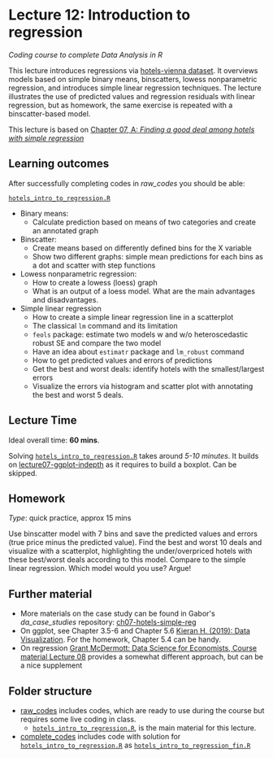 # Lecture 12: Introduction to regression
*Coding course to complete Data Analysis in R*

This lecture introduces regressions via [hotels-vienna dataset](https://gabors-data-analysis.com/datasets/#hotels-vienna). It overviews models based on simple binary means, binscatters, lowess nonparametric regression, and introduces simple linear regression techniques. The lecture illustrates the use of predicted values and regression residuals with linear regression, but as homework, the same exercise is repeated with a binscatter-based model.

This lecture is based on [Chapter 07, A: *Finding a good deal among hotels with simple regression*](https://gabors-data-analysis.com/casestudies/#ch07a-finding-a-good-deal-among-hotels-with-simple-regression)

## Learning outcomes
After successfully completing codes in *raw_codes* you should be able:

[`hotels_intro_to_regression.R`](https://github.com/gabors-data-analysis/da-coding-rstats/blob/main/lecture12_intro_to_regression/raw_codes/hotels_intro_to_regression.R)
  - Binary means:
    - Calculate prediction based on means of two categories and create an annotated graph
  - Binscatter:
    - Create means based on differently defined bins for the X variable
    - Show two different graphs: simple mean predictions for each bins as a dot and scatter with step functions
  - Lowess nonparametric regression:
    - How to create a lowess (loess) graph
    - What is an output of a loess model. What are the main advantages and disadvantages.
  - Simple linear regression
    - How to create a simple linear regression line in a scatterplot
    - The classical `lm` command and its limitation
    - `feols` package: estimate two models w and w/o heteroscedastic robust SE and compare the two model
    - Have an idea about `estimatr` package and `lm_robust` command
    - How to get predicted values and errors of predictions
    - Get the best and worst deals: identify hotels with the smallest/largest errors
    - Visualize the errors via histogram and scatter plot with annotating the best and worst 5 deals.

## Lecture Time

Ideal overall time: **60 mins**.

Solving [`hotels_intro_to_regression.R`](https://github.com/gabors-data-analysis/da-coding-rstats/blob/main/lecture12_intro_to_regression/raw_codes/hotels_intro_to_regression.R) takes around *5-10 minutes*. It builds on [lecture07-ggplot-indepth](https://github.com/gabors-data-analysis/da-coding-rstats/tree/main/lecture07-ggplot-indepth) as it requires to build a boxplot. Can be skipped.


## Homework

*Type*: quick practice, approx 15 mins

Use binscatter model with 7 bins and save the predicted values and errors (true price minus the predicted value). Find the best and worst 10 deals and visualize with a scatterplot, highlighting the under/overpriced hotels with these best/worst deals according to this model. Compare to the simple linear regression. Which model would you use? Argue!


## Further material

  - More materials on the case study can be found in Gabor's *da_case_studies* repository: [ch07-hotels-simple-reg](https://github.com/gabors-data-analysis/da_case_studies/tree/master/ch07-hotels-simple-reg)
  - On ggplot, see Chapter 3.5-6 and Chapter 5.6 [Kieran H. (2019): Data Visualization](https://socviz.co/makeplot.html#mapping-aesthetics-vs-setting-them). For the homework, Chapter 5.4 can be handy.
  - On regression [Grant McDermott: Data Science for Economists, Course material Lecture 08](https://github.com/uo-ec607/lectures/tree/master/08-regression) provides a somewhat different approach, but can be a nice supplement


## Folder structure
  
  - [raw_codes](https://github.com/gabors-data-analysis/da-coding-rstats/edit/main/lecture12_intro_to_regression/raw_codes) includes codes, which are ready to use during the course but requires some live coding in class.
    - [`hotels_intro_to_regression.R`](https://github.com/gabors-data-analysis/da-coding-rstats/blob/main/lecture12_intro_to_regression/raw_codes/hotels_intro_to_regression.R), is the main material for this lecture.
  - [complete_codes](https://github.com/gabors-data-analysis/da-coding-rstats/edit/main/lecture12_intro_to_regression/complete_codes) includes code with solution for [`hotels_intro_to_regression.R`](https://github.com/gabors-data-analysis/da-coding-rstats/blob/main/lecture12_intro_to_regression/raw_codes/hotels_intro_to_regression.R) as [`hotels_intro_to_regression_fin.R`](https://github.com/gabors-data-analysis/da-coding-rstats/blob/main/lecture12_intro_to_regression/complete_codes/hotels_intro_to_regression.R)

